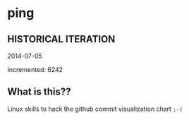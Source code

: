 # ping

## HISTORICAL ITERATION
2014-07-05

Incremented: 6242

## What is this?? 
Linux skills to hack the github commit visualization chart `;-)`
